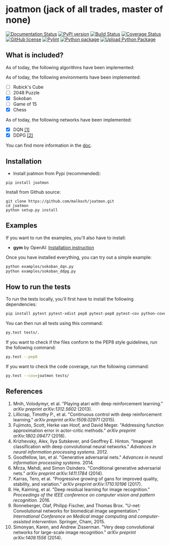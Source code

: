 # joatmon (jack of all trades, master of none)

[![Documentation Status](https://readthedocs.org/projects/joatmon/badge/?version=latest)](https://joatmon.readthedocs.io/en/latest/?badge=latest)
[![PyPI version](https://badge.fury.io/py/joatmon.svg)](https://badge.fury.io/py/joatmon)
[![Build Status](https://app.travis-ci.com/malkoch/joatmon.svg?token=zo7DTgcVysWxrnWTSbJw&branch=master)](https://travis-ci.com/malkoch/joatmon)
[![Coverage Status](https://coveralls.io/repos/github/malkoch/joatmon/badge.svg)](https://coveralls.io/github/malkoch/joatmon)
[![GitHub license](https://img.shields.io/github/license/malkoch/joatmon)](https://github.com/malkoch/joatmon/blob/master/LICENSE)
[![Pylint](https://github.com/malkoch/joatmon/actions/workflows/pylint.yml/badge.svg)](https://github.com/malkoch/joatmon/actions/workflows/pylint.yml)
[![Python package](https://github.com/malkoch/joatmon/actions/workflows/python-package.yml/badge.svg)](https://github.com/malkoch/joatmon/actions/workflows/python-package.yml)
[![Upload Python Package](https://github.com/malkoch/joatmon/actions/workflows/python-publish.yml/badge.svg)](https://github.com/malkoch/joatmon/actions/workflows/python-publish.yml)

## What is included?

As of today, the following algorithms have been implemented:

As of today, the following environments have been implemented:
- [ ] Rubick's Cube
- [ ] 2048 Puzzle
- [x] Sokoban
- [ ] Game of 15
- [x] Chess

As of today, the following networks have been implemented:
- [x] DQN [[1]](http://arxiv.org/abs/1312.5602)
- [x] DDPG [[2]](http://arxiv.org/abs/1509.02971)

You can find more information in the [doc](https://joatmon.readthedocs.io/en/latest/).

## Installation

- Install joatmon from Pypi (recommended):

```
pip install joatmon
```

Install from Github source:

```
git clone https://github.com/malkoch/joatmon.git
cd joatmon
python setup.py install
```

## Examples

If you want to run the examples, you'll also have to install:
- **gym** by OpenAI: [Installation instruction](https://github.com/openai/gym#installation)

Once you have installed everything, you can try out a simple example:

```bash
python examples/sokoban_dqn.py
python examples/sokoban_ddpg.py
```

## How to run the tests

To run the tests locally, you'll first have to install the following dependencies:

```bash
pip install pytest pytest-xdist pep8 pytest-pep8 pytest-cov python-coveralls
```

You can then run all tests using this command:

```bash
py.test tests/.
```

If you want to check if the files conform to the PEP8 style guidelines, run the following command:

```bash
py.test --pep8
```

If you want to check the code coverage, run the following command:

```bash
py.test --cov=joatmon tests/
```

## References

1. Mnih, Volodymyr, et al. "Playing atari with deep reinforcement learning." *arXiv preprint arXiv:1312.5602* (2013).
2. Lillicrap, Timothy P., et al. "Continuous control with deep reinforcement learning." *arXiv preprint arXiv:1509.02971* (2015).
3. Fujimoto, Scott, Herke van Hoof, and David Meger. "Addressing function approximation error in actor-critic methods." *arXiv preprint arXiv:1802.09477* (2018).
4. Krizhevsky, Alex, Ilya Sutskever, and Geoffrey E. Hinton. "Imagenet classification with deep convolutional neural networks." *Advances in neural information processing systems.* 2012.
5. Goodfellow, Ian, et al. "Generative adversarial nets." *Advances in neural information processing systems.* 2014.
6. Mirza, Mehdi, and Simon Osindero. "Conditional generative adversarial nets." *arXiv preprint arXiv:1411.1784* (2014).
7. Karras, Tero, et al. "Progressive growing of gans for improved quality, stability, and variation." *arXiv preprint arXiv:1710.10196* (2017).
8. He, Kaiming, et al. "Deep residual learning for image recognition." *Proceedings of the IEEE conference on computer vision and pattern recognition.* 2016.
9. Ronneberger, Olaf, Philipp Fischer, and Thomas Brox. "U-net: Convolutional networks for biomedical image segmentation." *International Conference on Medical image computing and computer-assisted intervention.* Springer, Cham, 2015.
10. Simonyan, Karen, and Andrew Zisserman. "Very deep convolutional networks for large-scale image recognition." *arXiv preprint arXiv:1409.1556* (2014).
